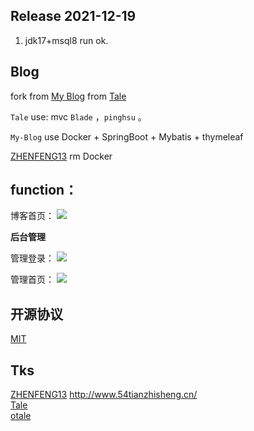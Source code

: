 ## Release 2021-12-19
  1. jdk17+msql8 run ok.

## Blog

fork from [My Blog](https://github.com/ZHENFENG13/My-Blog)  from  [Tale](https://github.com/otale/tale) 

`Tale` use: mvc `Blade` ，`pinghsu` 。

`My-Blog` use Docker + SpringBoot + Mybatis + thymeleaf 

[ZHENFENG13](https://github.com/ZHENFENG13) rm Docker

## function：

 博客首页：
 ![](img/index.png)
 
 **后台管理**
 
 管理登录：
 ![](img/admin-login.png)
 
 管理首页：
 ![](img/admin-index.png)
 
## 开源协议

[MIT](./LICENSE)

## Tks

[ZHENFENG13](https://github.com/ZHENFENG13) http://www.54tianzhisheng.cn/  
[Tale](https://github.com/otale/tale)    
[otale](https://github.com/otale)  
